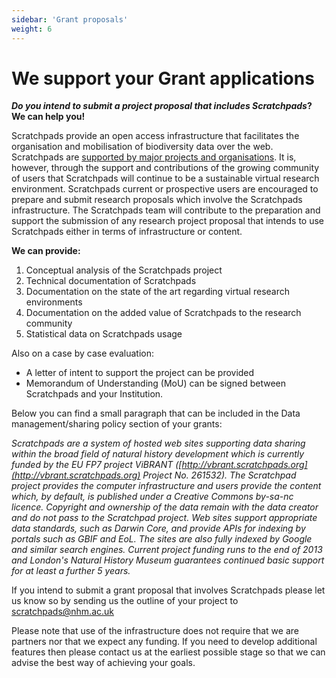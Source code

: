 ```yaml
---
sidebar: 'Grant proposals'
weight: 6
---
```


We support your Grant applications
==================================

**_Do you intend to submit a project proposal that includes Scratchpads_?
We can help you!**

Scratchpads provide an open access infrastructure that facilitates the organisation and mobilisation of biodiversity data over the web. Scratchpads are [supported by major projects and organisations](../about/sponsors). It is, however, through the support and contributions of the growing community of users that Scratchpads will continue to be a sustainable virtual research environment. Scratchpads current or prospective users are encouraged to prepare and submit research proposals which involve the Scratchpads infrastructure.
The Scratchpads team will contribute to the preparation and support the submission of any research project proposal that intends to use Scratchpads either in terms of infrastructure or content.

**We can provide:**

1.  Conceptual analysis of the Scratchpads project
2.  Technical documentation of Scratchpads
3.  Documentation on the state of the art regarding virtual research environments
4.  Documentation on the added value of Scratchpads to the research community
5.  Statistical data on Scratchpads usage


Also on a case by case evaluation:

*   A letter of intent to support the project can be provided
*   Memorandum of Understanding (MoU) can be signed between Scratchpads and your Institution.

Below you can find a small paragraph that can be included in the Data management/sharing policy section of your grants:

_Scratchpads are a system of hosted web sites supporting data sharing within the broad field of natural history development which is currently funded by the EU FP7 project ViBRANT ([http://vbrant.scratchpads.org](http://vbrant.scratchpads.org) Project No. 261532). The Scratchpad project provides the computer infrastructure and users provide the content which, by default, is published under a Creative Commons by-sa-nc licence. Copyright and ownership of the data remain with the data creator and do not pass to the Scratchpad project. Web sites support appropriate data standards, such as Darwin Core, and provide APIs for indexing by portals such as GBIF and EoL. The sites are also fully indexed by Google and similar search engines. Current project funding runs to the end of 2013 and London's Natural History Museum guarantees continued basic support for at least a further 5 years._

If you intend to submit a grant proposal that involves Scratchpads please let us know so by sending us the outline of your project to [scratchpads@nhm.ac.uk](mailto:scratchpads@nhm.ac.uk)

Please note that use of the infrastructure does not require that we are partners nor that we expect any funding. If you need to develop additional features then please contact us at the earliest possible stage so that we can advise the best way of achieving your goals.

